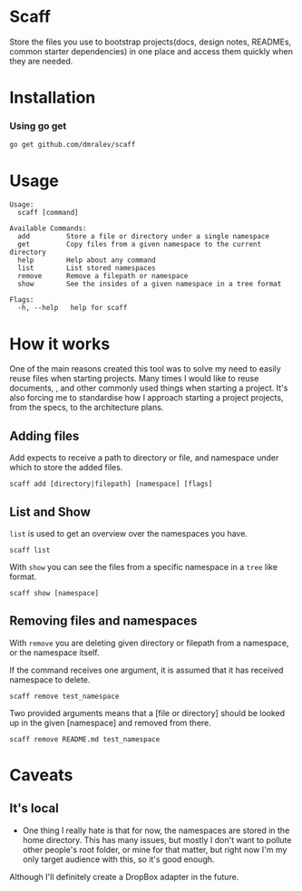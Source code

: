 # Scaff
Store the files you use to bootstrap projects(docs, design notes, READMEs, common starter dependencies) in one place and access them quickly when they are needed.

# Installation
### Using go get

`go get github.com/dmralev/scaff`

# Usage

```
Usage:
  scaff [command]

Available Commands:
  add         Store a file or directory under a single namespace
  get         Copy files from a given namespace to the current directory
  help        Help about any command
  list        List stored namespaces
  remove      Remove a filepath or namespace
  show        See the insides of a given namespace in a tree format

Flags:
  -h, --help   help for scaff
  ```
  
# How it works
One of the main reasons created this tool was to solve my need to easily reuse files when starting projects. Many times I would like to reuse documents, , and other commonly used things when starting a project. It's also forcing me to standardise how I approach starting a project projects, from the specs, to the architecture plans.

## Adding files
Add expects to receive a path to directory or file, and namespace under which to store the added files.

`scaff add [directory|filepath] [namespace] [flags]`

## List and Show

`list` is used to get an overview over the namespaces you have.

`scaff list`

With `show` you can see the files from a specific namespace in a `tree` like format.

`scaff show [namespace]`



## Removing files and namespaces
With `remove` you are deleting given directory or filepath from a namespace, or the namespace itself.

If the command receives one argument, it is assumed that it has received namespace to delete.

`scaff remove test_namespace`

Two provided arguments means that a [file or directory] should be looked up in the given [namespace] and removed from there.

`scaff remove README.md test_namespace`

# Caveats
## It's local
- One thing I really hate is that for now, the namespaces are stored in the home directory. This has many issues, but mostly I don't want to pollute other people's root folder, or mine for that matter, but right now I'm my only target audience with this, so it's good enough.

Although I'll definitely create a DropBox adapter in the future.